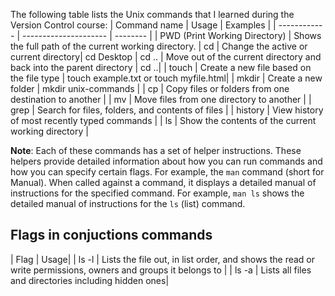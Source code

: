 The following table lists the Unix commands that I learned during the Version Control course:
| Command name | Usage                 | Examples |
| ------------ | --------------------- | -------- |
| PWD (Print Working Directory) | Shows the full path of the current working directory.
| cd        | Change the active or current directory| cd Desktop
| cd ..      | Move out of the current directory and back into the parent directory | cd ..|
| touch      | Create a new file based on the file type | touch example.txt or touch myfile.html|
| mkdir      | Create a new folder | mkdir unix-commands |
| cp         | Copy files or folders from one destination to another |
| mv         | Move files from one directory to another |
| grep       | Search for files, folders, and contents of files |
| history    | View history of most recently typed commands |
| ls         | Show the contents of the current working directory |

**Note**: Each of these commands has a set of helper instructions. These helpers provide detailed information about how you can run commands and how you can specify certain flags. For example, the `man` command (short for Manual). When called against a command, it displays a detailed manual of instructions for the specified command. For example, `man ls` shows the detailed manual of instructions for the `ls` (list) command. 
## Flags in conjuctions commands
| Flag | Usage|
| ls -l | Lists the file out, in list order, and shows the read or write permissions, owners and groups it belongs to |
| ls -a | Lists all files and directories including hidden ones|

